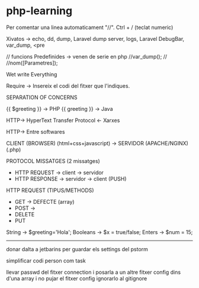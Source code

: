 # php-learning

Per comentar una linea automaticament "//". Ctrl + / (teclat numeric)

Xivatos -> echo, dd, dump, Laravel dump server, logs, Laravel DebugBar, var_dump, <pre 

// funcions Predefinides -> venen de serie en php
//var_dump();
//
//nom([Parametres]);

Wet write Everything

Require -> Insereix el codi del fitxer que l'indiques.

SEPARATION OF CONCERNS

{{ $greeting }} -> PHP
{{ greeting }} -> Java

HTTP-> HyperText Transfer Protocol <- Xarxes

HTTP-> Entre softwares

CLIENT (BROWSER) (html+css+javascript) -> SERVIDOR (APACHE/NGINX) (.php)

PROTOCOL MISSATGES (2 missatges)

- HTTP REQUEST -> client -> servidor
- HTTP RESPONSE -> servidor -> client (PUSH)

HTTP REQUEST (TIPUS/METHODS)

- GET -> DEFECTE (array)
- POST -> 
- DELETE
- PUT

String -> $greeting='Hola';
Booleans -> $x = true/false;
Enters -> $num = 15;

---
 donar dalta a jetbarins per guardar els settings del pstorm
 
 simplificar codi person com task
 
 llevar passwd del fitxer connection i posarla a un altre fitxer config dins d'una array i no pujar el fitxer config ignorarlo al gitignore
